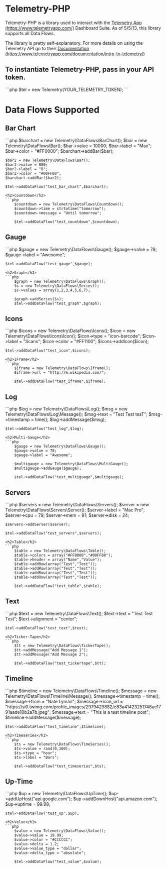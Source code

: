<h1>Telemetry-PHP</h1>
<p>Telemetry-PHP is a library used to interact with the <a href="https://www.telemetryapp.com/">Telemetry App (https://www.telemetryapp.com/)</a> Dashboard Suite.  As of 5/5/13, this library supports all Data Flows.

The library is pretty self-explanatory.  For more details on using the Telemetry API go to their <a href="https://www.telemetryapp.com/documentation/intro-to-telemetry/">Documentation (https://www.telemetryapp.com/documentation/intro-to-telemetry/)</a></p>
<h2>To instantiate Telemetry-PHP, pass in your API token.</h2>
```php
	$tel = new Telemetry(YOUR_TELEMETRY_TOKEN);
```

<h1>Data Flows Supported</h1>

<h2>Bar Chart</h2>
```php
	$barchart = new Telemetry\DataFlows\BarChart();
	$bar = new Telemetry\DataFlows\Bar();
	$bar->value = 10000;
	$bar->label = "Max";
	$bar->color = "#FF0000";
	$barchart->addBar($bar);
	
	$bar2 = new Telemetry\DataFlows\Bar();
	$bar2->value = 800;
	$bar2->label = "B";
	$bar2->color = "#00FF00";
	$barchart->addBar($bar2);

	$tel->addDataFlow("test_bar_chart",$barchart);
```
<h2>Countdown</h2>
```php
	$countdown = new Telemetry\DataFlows\Countdown();
	$countdown->time = strtotime("tomorrow");
	$countdown->message = "Until tomorrow";

	$tel->addDataFlow("test_countdown",$countdown);
```
<h2>Gauge</h2>
```php
	$gauge = new Telemetry\DataFlows\Gauge();
	$gauge->value = 78;
	$gauge->label = "Awesome";

	$tel->addDataFlow("test_gauge",$gauge);
```
<h2>Graph</h2>
```php
	$graph = new Telemetry\DataFlows\Graph();
	$s = new Telemetry\DataFlows\Series();
	$s->values = array(1,2,3,4,5,6,7);

	$graph->addSeries($s);
	$tel->addDataFlow("test_graph",$graph);
```
<h2>Icons</h2>
```php
	$icons = new Telemetry\DataFlows\Icons();
	$icon = new Telemetry\DataFlows\Icons\Icon();
	$icon->type = "icon-barcode";
	$icon->label = "Scans";
	$icon->color = "#FF1100";
	$icons->addIcon($icon);

	$tel->addDataFlow("test_icon",$icons);
```
<h2>iFrame</h2>
```php
	$iframe = new Telemetry\DataFlows\Iframe();
	$iframe->url = "http://m.wikipedia.com/";

	$tel->addDataFlow("test_iframe",$iframe);
```
<h2>Log</h2>
```php
	$log = new Telemetry\DataFlows\Log();
	$msg = new Telemetry\DataFlows\Log\Message();
	$msg->text = "Test Test tesT";
	$msg->timestamp = time();
	$log->addMessage($msg);

	$tel->addDataFlow("test_log",$log);
```
<h2>Multi-Gauge</h2>
```php
	$gauge = new Telemetry\DataFlows\Gauge();
	$gauge->value = 78;
	$gauge->label = "Awesome";

	$multigauge = new Telemetry\DataFlows\MultiGauge();
	$multigauge->addGauge($gauge);

	$tel->addDataFlow("test_multiguage",$multigauge);

```
<h2>Servers</h2>
```php
	$servers = new Telemetry\DataFlows\Servers();
	$server = new Telemetry\DataFlows\Servers\Server();
	$server->label = "Mac Pro";
	$server->cpu = 79;
	$server->mem = 91;
	$server->disk = 24;

	$servers->addServer($server);

	$tel->addDataFlow("test_servers",$servers);
```
<h2>Table</h2>
```php
	$table = new Telemetry\DataFlows\Table();
	$table->colors = array("#FF0000","#00FF00");
	$table->header = array("Name","Value");
	$table->addRow(array("Test","Test"));
	$table->addRow(array("Test","Test"));
	$table->addRow(array("Test","Test"));
	$table->addRow(array("Test","Test"));

	$tel->addDataFlow("test_table",$table);
```
<h2>Text</h2>
```php
	$text = new Telemetry\DataFlows\Text();
	$text->text = "Test Test Test";
	$text->alignment = "center";

	$tel->addDataFlow("test_text",$text);
```
<h2>Ticker-Tape</h2>
```php
	$tt = new Telemetry\DataFlows\TickerTape();
	$tt->addMessage("Add Message 1");
	$tt->addMessage("Add Message 2");

	$tel->addDataFlow("test_tickertape",$tt);
```
<h2>Timeline</h2>
```php
	$timeline = new Telemetry\DataFlows\Timeline();
	$message = new Telemetry\DataFlows\Timeline\Message();
	$message->timestamp = time();
	$message->from = "Nate Lyman";
	$message->icon_url = "https://si0.twimg.com/profile_images/2979429882/c83a41423251748ae1791aade10b2a7b.jpeg";
	$message->text = "This is a test timeline post";
	$timeline->addMessage($message);

	$tel->addDataFlow("test_timeline",$timeline);
```
<h2>Timeseries</h2>
```php
	$ts = new Telemetry\DataFlows\TimeSeries();
	$ts->value = rand(0,100);
	$ts->type = "hour";
	$ts->label = "Bars";

	$tel->addDataFlow("test_timeseries",$ts);
```
<h2>Up-Time</h2>
```php
	$up = new Telemetry\DataFlows\UpTime();
	$up->addUpHost("api.google.com");
	$up->addDownHost("api.amazon.com");
	$up->uptime = 99.98;

	$tel->addDataFlow("test_up",$up);
```
<h2>Value</h2>
```php
	$value = new Telemetry\DataFlows\Value();
	$value->value = 19.99;
	$value->color = "#CCCCCC";
	$value->delta = 1.2;
	$value->value_type = "dollar";
	$value->delta_type = "absolute";

	$tel->addDataFlow("test_value",$value);
```